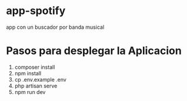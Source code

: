 # app-spotify
app con un buscador por banda musical

# Pasos para desplegar la Aplicacion
1. composer install
2. npm install
3. cp .env.example .env
4. php artisan serve
5. npm run dev

